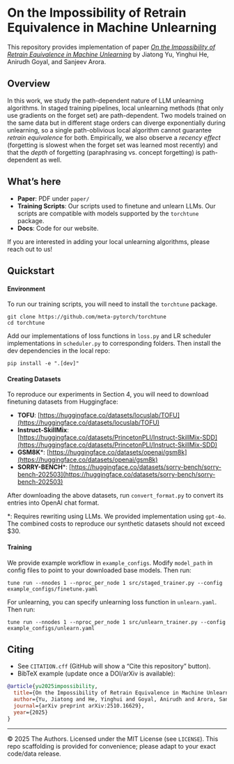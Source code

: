 # On the Impossibility of Retrain Equivalence in Machine Unlearning

This repository provides implementation of paper [*On the Impossibility of Retrain Equivalence in Machine Unlearning*](https://arxiv.org/abs/2510.16629) by Jiatong Yu, Yinghui He, Anirudh Goyal, and Sanjeev Arora.

## Overview

In this work, we study the path-dependent nature of LLM  unlearning algorithms. In staged training pipelines, local unlearning methods (that only use gradients on the forget set) are path-dependent. Two models trained on the same data but in different stage orders can diverge exponentially during unlearning, so a single path-oblivious local algorithm cannot guarantee *retrain equivalence* for both. Empirically, we also observe a *recency effect* (forgetting is slowest when the forget set was learned most recently) and that the *depth* of forgetting (paraphrasing vs. concept forgetting) is path-dependent as well.  

## What’s here

- **Paper**: PDF under `paper/`  
- **Training Scripts**: Our scripts used to finetune and unlearn LLMs. Our scripts are compatible with models supported by the `torchtune` package.
- **Docs**: Code for our website.

If you are interested in adding your local unlearning algorithms, please reach out to us!

## Quickstart
#### Environment

To run our training scripts, you will need to install the `torchtune` package.
```
git clone https://github.com/meta-pytorch/torchtune
cd torchtune
```
Add our implementations of loss functions in `loss.py` and LR scheduler implementations in `scheduler.py` to corresponding folders. Then install the dev dependencies in the local repo:
```
pip install -e ".[dev]"
```

#### Creating Datasets

To reproduce our experiments in Section 4, you will need to download finetuning datasets from Huggingface:
- **TOFU**: [https://huggingface.co/datasets/locuslab/TOFU](https://huggingface.co/datasets/locuslab/TOFU)
- **Instruct-SkillMix**: [https://huggingface.co/datasets/PrincetonPLI/Instruct-SkillMix-SDD](https://huggingface.co/datasets/PrincetonPLI/Instruct-SkillMix-SDD)
- **GSM8K***: [https://huggingface.co/datasets/openai/gsm8k](https://huggingface.co/datasets/openai/gsm8k)
- **SORRY-BENCH***: [https://huggingface.co/datasets/sorry-bench/sorry-bench-202503](https://huggingface.co/datasets/sorry-bench/sorry-bench-202503)

After downloading the above datasets, run `convert_format.py` to convert its entries into OpenAI chat format.

*: Requires rewriting using LLMs. We provided implementation using `gpt-4o`. The combined costs to reproduce our synthetic datasets should not exceed $30.

#### Training
We provide example workflow in `example_configs`. Modify `model_path` in config files to point to your downloaded base models. Then run:
```
tune run --nnodes 1 --nproc_per_node 1 src/staged_trainer.py --config example_configs/finetune.yaml
```
For unlearning, you can specify unlearning loss function in `unlearn.yaml`. Then run:
```
tune run --nnodes 1 --nproc_per_node 1 src/unlearn_trainer.py --config example_configs/unlearn.yaml
```

## Citing

- See `CITATION.cff` (GitHub will show a “Cite this repository” button).  
- BibTeX example (update once a DOI/arXiv is available):

```bibtex
@article{yu2025impossibility,
  title={On the Impossibility of Retrain Equivalence in Machine Unlearning},
  author={Yu, Jiatong and He, Yinghui and Goyal, Anirudh and Arora, Sanjeev},
  journal={arXiv preprint arXiv:2510.16629},
  year={2025}
}
```

---

© 2025 The Authors. Licensed under the MIT License (see `LICENSE`). This repo scaffolding is provided for convenience; please adapt to your exact code/data release.
